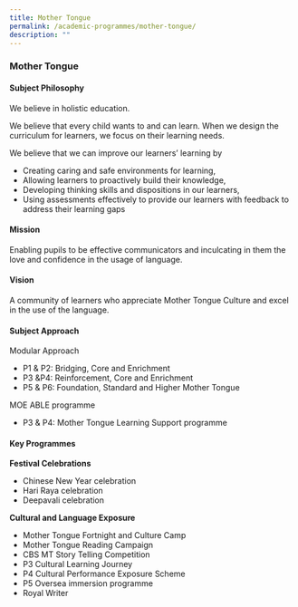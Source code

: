 ```yaml
---
title: Mother Tongue
permalink: /academic-programmes/mother-tongue/
description: ""
---
```

### Mother Tongue

#### Subject Philosophy

We believe in holistic education.

We believe that every child wants to and can learn. When we design the curriculum for learners, we focus on their learning needs.

  

We believe that we can improve our learners’ learning by

*   Creating caring and safe environments for learning,
*   Allowing learners to proactively build their knowledge,
*   Developing thinking skills and dispositions in our learners,
*   Using assessments effectively to provide our learners with feedback to address their learning gaps

  

#### Mission

Enabling pupils to be effective communicators and inculcating in them the love and confidence in the usage of language.

  

#### Vision

A community of learners who appreciate Mother Tongue Culture and excel in the use of the language.

  

#### Subject Approach

Modular Approach

*   P1 & P2: Bridging, Core and Enrichment
*   P3 &P4: Reinforcement, Core and Enrichment
*   P5 & P6: Foundation, Standard and Higher Mother Tongue

  

MOE ABLE programme

*   P3 & P4: Mother Tongue Learning Support programme

  

#### Key Programmes

**Festival Celebrations**

*   Chinese New Year celebration
*   Hari Raya celebration
*   Deepavali celebration

  

**Cultural and Language Exposure**

*   Mother Tongue Fortnight and Culture Camp
*   Mother Tongue Reading Campaign
*   CBS MT Story Telling Competition
*   P3 Cultural Learning Journey
*   P4 Cultural Performance Exposure Scheme
*   P5 Oversea immersion programme
*   Royal Writer